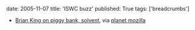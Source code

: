 date: 2005-11-07
title: 'ISWC buzz'
published: True
tags: ['breadcrumbs']

<ul>
<li>
<a href="http://brian.kingsonline.net/talk/">Brian King on  piggy bank, solvent</a>, via <a href="http://planet.mozilla.org/">planet mozilla</a></li>
<ul>
